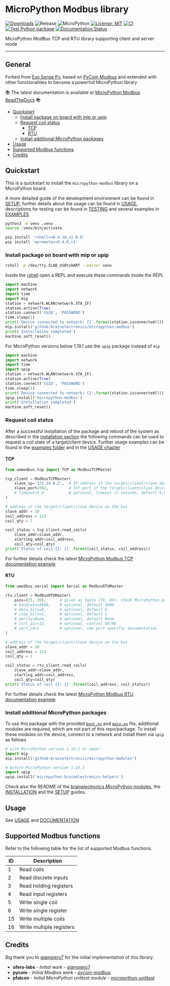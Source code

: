 # MicroPython Modbus library

[![Downloads](https://pepy.tech/badge/micropython-modbus)](https://pepy.tech/project/micropython-modbus)
![Release](https://img.shields.io/github/v/release/brainelectronics/micropython-modbus?include_prereleases&color=success)
![MicroPython](https://img.shields.io/badge/micropython-Ok-green.svg)
[![License: MIT](https://img.shields.io/badge/License-MIT-yellow.svg)](https://opensource.org/licenses/MIT)
[![CI](https://github.com/brainelectronics/micropython-modbus/actions/workflows/release.yml/badge.svg)](https://github.com/brainelectronics/micropython-modbus/actions/workflows/release.yml)
[![Test Python package](https://github.com/brainelectronics/micropython-modbus/actions/workflows/test.yml/badge.svg)](https://github.com/brainelectronics/micropython-modbus/actions/workflows/test.yml)
[![Documentation Status](https://readthedocs.org/projects/micropython-modbus/badge/?version=latest)](https://micropython-modbus.readthedocs.io/en/latest/?badge=latest)

MicroPython ModBus TCP and RTU library supporting client and server mode

---------------

## General

Forked from [Exo Sense Py][ref-sferalabs-exo-sense], based on
[PyCom Modbus][ref-pycom-modbus] and extended with other functionalities to
become a powerfull MicroPython library

📚 The latest documentation is available at
[MicroPython Modbus ReadTheDocs][ref-rtd-micropython-modbus] 📚

<!-- MarkdownTOC -->

- [Quickstart](#quickstart)
    - [Install package on board with mip or upip](#install-package-on-board-with-mip-or-upip)
    - [Request coil status](#request-coil-status)
        - [TCP](#tcp)
        - [RTU](#rtu)
    - [Install additional MicroPython packages](#install-additional-micropython-packages)
- [Usage](#usage)
- [Supported Modbus functions](#supported-modbus-functions)
- [Credits](#credits)

<!-- /MarkdownTOC -->

## Quickstart

This is a quickstart to install the `micropython-modbus` library on a
MicroPython board.

A more detailed guide of the development environment can be found in
[SETUP](SETUP.md), further details about the usage can be found in
[USAGE](USAGE.md), descriptions for testing can be found in
[TESTING](TESTING.md) and several examples in [EXAMPLES](EXAMPLES.md)

```bash
python3 -m venv .venv
source .venv/bin/activate

pip install 'rshell>=0.0.30,<1.0.0'
pip install 'mpremote>=0.4.0,<1'
```

### Install package on board with mip or upip

```bash
rshell -p /dev/tty.SLAB_USBtoUART --editor nano
```

Inside the [rshell][ref-remote-upy-shell] open a REPL and execute these
commands inside the REPL

```python
import machine
import network
import time
import mip
station = network.WLAN(network.STA_IF)
station.active(True)
station.connect('SSID', 'PASSWORD')
time.sleep(1)
print('Device connected to network: {}'.format(station.isconnected()))
mip.install('github:brainelectronics/micropython-modbus')
print('Installation completed')
machine.soft_reset()
```

For MicroPython versions below 1.19.1 use the `upip` package instead of `mip`

```python
import machine
import network
import time
import upip
station = network.WLAN(network.STA_IF)
station.active(True)
station.connect('SSID', 'PASSWORD')
time.sleep(1)
print('Device connected to network: {}'.format(station.isconnected()))
upip.install('micropython-modbus')
print('Installation completed')
machine.soft_reset()
```

### Request coil status

After a successful installation of the package and reboot of the system as
described in the [installation section](#install-package-on-board-with-pip)
the following commands can be used to request a coil state of a target/client
device. Further usage examples can be found in the
[examples folder][ref-examples-folder] and in the [USAGE chapter](USAGE.md)

#### TCP

```python
from ummodbus.tcp import TCP as ModbusTCPMaster

tcp_client = ModbusTCPMaster(
    slave_ip='172.24.0.2',  # IP address of the target/client/slave device
    slave_port=502,         # TCP port of the target/client/slave device
    # timeout=5.0           # optional, timeout in seconds, default 5.0
)

# address of the target/client/slave device on the bus
slave_addr = 10
coil_address = 123
coil_qty = 1

coil_status = tcp_client.read_coils(
    slave_addr=slave_addr,
    starting_addr=coil_address,
    coil_qty=coil_qty)
print('Status of coil {}: {}'.format(coil_status, coil_address))
```

For further details check the latest
[MicroPython Modbus TCP documentation example][ref-latest-tcp-docs-example]

#### RTU

```python
from umodbus.serial import Serial as ModbusRTUMaster

rtu_client = ModbusRTUMaster(
    pins=(25, 26),      # given as tuple (TX, RX), check MicroPython port specific syntax
    # baudrate=9600,    # optional, default 9600
    # data_bits=8,      # optional, default 8
    # stop_bits=1,      # optional, default 1
    # parity=None,      # optional, default None
    # ctrl_pin=12,      # optional, control DE/RE
    # uart_id=1         # optional, see port specific documentation
)

# address of the target/client/slave device on the bus
slave_addr = 10
coil_address = 123
coil_qty = 1

coil_status = rtu_client.read_coils(
    slave_addr=slave_addr,
    starting_addr=coil_address,
    coil_qty=coil_qty)
print('Status of coil {}: {}'.format(coil_address, coil_status))
```

For further details check the latest
[MicroPython Modbus RTU documentation example][ref-latest-rtu-docs-example]

### Install additional MicroPython packages

To use this package with the provided [`boot.py`][ref-package-boot-file] and
[`main.py`][ref-package-boot-file] file, additional modules are required,
which are not part of this repo/package. To install these modules on the
device, connect to a network and install them via `upip` as follows

```python
# with MicroPython version 1.19.1 or newer
import mip
mip.install('github:brainelectronics/micropython-modules')

# before MicroPython version 1.19.1
import upip
upip.install('micropython-brainelectronics-helpers')
```

Check also the README of the
[brainelectronics MicroPython modules][ref-github-be-mircopython-modules], the
[INSTALLATION](INSTALLATION.md) and the [SETUP](SETUP.md) guides.

## Usage

See [USAGE](USAGE.md) and [DOCUMENTATION](DOCUMENTATION.md)

## Supported Modbus functions

Refer to the following table for the list of supported Modbus functions.

| ID | Description |
|----|-------------|
| 1  | Read coils |
| 2  | Read discrete inputs |
| 3  | Read holding registers |
| 4  | Read input registers |
| 5  | Write single coil |
| 6  | Write single register |
| 15 | Write multiple coils |
| 16 | Write multiple registers |

## Credits

Big thank you to [giampiero7][ref-giampiero7] for the initial implementation
of this library.

* **sfera-labs** - *Initial work* - [giampiero7][ref-sferalabs-exo-sense]
* **pycom** - *Initial Modbus work* - [pycom-modbus][ref-pycom-modbus]
* **pfalcon** - *Initial MicroPython unittest module* - [micropython-unittest][ref-pfalcon-unittest]

<!-- Links -->
[ref-sferalabs-exo-sense]: https://github.com/sfera-labs/exo-sense-py-modbus
[ref-pycom-modbus]: https://github.com/pycom/pycom-modbus
[ref-rtd-micropython-modbus]: https://micropython-modbus.readthedocs.io/en/latest/
[ref-remote-upy-shell]: https://github.com/dhylands/rshell
[ref-examples-folder]: https://github.com/brainelectronics/micropython-modbus/tree/develop/examples
[ref-latest-rtu-docs-example]: https://micropython-modbus.readthedocs.io/en/latest/EXAMPLES.html#rtu
[ref-latest-tcp-docs-example]: https://micropython-modbus.readthedocs.io/en/latest/EXAMPLES.html#tcp
[ref-package-boot-file]: https://github.com/brainelectronics/micropython-modbus/blob/c45d6cc334b4adf0e0ffd9152c8f08724e1902d9/boot.py
[ref-package-main-file]: https://github.com/brainelectronics/micropython-modbus/blob/c45d6cc334b4adf0e0ffd9152c8f08724e1902d9/main.py
[ref-github-be-mircopython-modules]: https://github.com/brainelectronics/micropython-modules
[ref-giampiero7]: https://github.com/giampiero7
[ref-pfalcon-unittest]: https://github.com/pfalcon/pycopy-lib/blob/56ebf2110f3caa63a3785d439ce49b11e13c75c0/unittest/unittest.py
